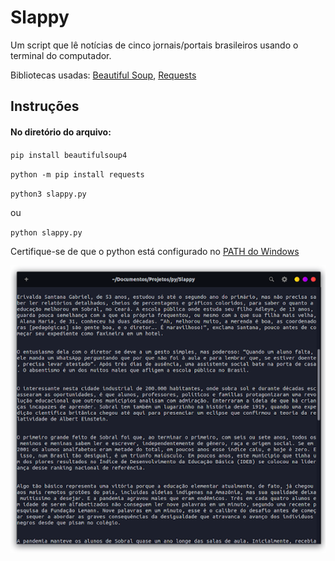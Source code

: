 # Slappy

Um script que lê notícias de cinco jornais/portais brasileiros usando o terminal do computador.

Bibliotecas usadas: <a href="https://beautiful-soup-4.readthedocs.io" target="_blank"> Beautiful Soup</a>,  <a href="https://docs.python-requests.org" target="_blank"> Requests </a>

## Instruções

#### No diretório do arquivo:

`pip install beautifulsoup4` <br/>

`python -m pip install requests`

`python3 slappy.py` <br/>

ou

`python slappy.py`


Certifique-se de que o python está configurado no <a href="https://datatofish.com/add-python-to-windows-path" target="_blank">PATH do Windows</a> <br/>

![preview picture](/print/slappy_print_r.png)
